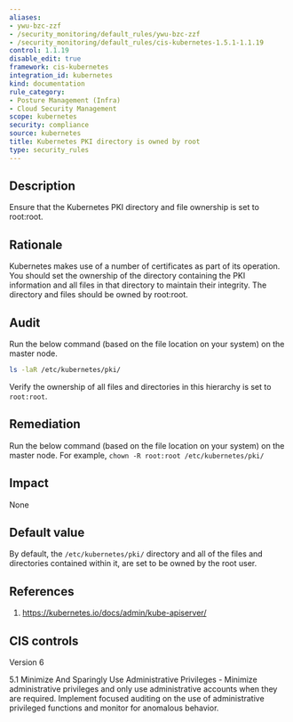 ```yaml
---
aliases:
- ywu-bzc-zzf
- /security_monitoring/default_rules/ywu-bzc-zzf
- /security_monitoring/default_rules/cis-kubernetes-1.5.1-1.1.19
control: 1.1.19
disable_edit: true
framework: cis-kubernetes
integration_id: kubernetes
kind: documentation
rule_category:
- Posture Management (Infra)
- Cloud Security Management
scope: kubernetes
security: compliance
source: kubernetes
title: Kubernetes PKI directory is owned by root
type: security_rules
---
```


## Description

Ensure that the Kubernetes PKI directory and file ownership is set to root:root.

## Rationale

Kubernetes makes use of a number of certificates as part of its operation. You should set the ownership of the directory containing the PKI information and all files in that directory to maintain their integrity. The directory and files should be owned by root:root.

## Audit

Run the below command (based on the file location on your system) on the master node.

```bash
ls -laR /etc/kubernetes/pki/
```

Verify the ownership of all files and directories in this hierarchy is set to `root:root`.

## Remediation

Run the below command (based on the file location on your system) on the master node. For example, `chown -R root:root /etc/kubernetes/pki/`

## Impact

None

## Default value

By default, the `/etc/kubernetes/pki/` directory and all of the files and directories contained within it, are set to be owned by the root user.

## References

1. https://kubernetes.io/docs/admin/kube-apiserver/

## CIS controls

Version 6

5.1 Minimize And Sparingly Use Administrative Privileges - Minimize administrative privileges and only use administrative accounts when they are required. Implement focused auditing on the use of administrative privileged functions and monitor for anomalous behavior.
